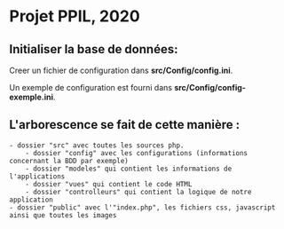 # Projet PPIL, 2020

## Initialiser la base de données:

Creer un fichier de configuration dans **src/Config/config.ini**.

Un exemple de configuration est fourni dans **src/Config/config-exemple.ini**.

## L'arborescence se fait de cette manière :
	- dossier "src" avec toutes les sources php.
		- dossier "config" avec les configurations (informations concernant la BDD par exemple)
		- dossier "modeles" qui contient les informations de l'applications
		- dossier "vues" qui contient le code HTML
		- dossier "controlleurs" qui contient la logique de notre application
	- dossier "public" avec l'"index.php", les fichiers css, javascript ainsi que toutes les images

